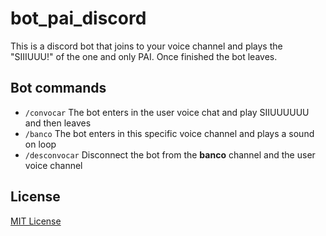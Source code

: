 # bot_pai_discord

This is a discord bot that joins to your voice channel and plays the "SIIIUUU!" of the one and only PAI. Once finished the bot leaves.

## Bot commands

+ `/convocar` The bot enters in the user voice chat and play SIIUUUUUU and then leaves
+ `/banco` The bot enters in this specific voice channel and plays a sound on loop
+ `/desconvocar` Disconnect the bot from the **banco** channel and the user voice channel

## License

[MIT License](./LICENSE.md)
